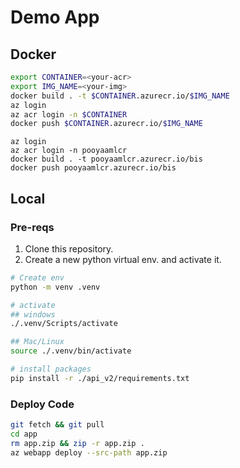 # Demo App

## Docker

```sh
export CONTAINER=<your-acr>
export IMG_NAME=<your-img>
docker build . -t $CONTAINER.azurecr.io/$IMG_NAME
az login
az acr login -n $CONTAINER
docker push $CONTAINER.azurecr.io/$IMG_NAME
```

```
az login
az acr login -n pooyaamlcr
docker build . -t pooyaamlcr.azurecr.io/bis
docker push pooyaamlcr.azurecr.io/bis
```

## Local

### Pre-reqs

1. Clone this repository.
2. Create a new python virtual env. and activate it.
```sh
# Create env
python -m venv .venv

# activate
## windows
./.venv/Scripts/activate

## Mac/Linux
source ./.venv/bin/activate

# install packages
pip install -r ./api_v2/requirements.txt
```

### Deploy Code
```sh
git fetch && git pull
cd app
rm app.zip && zip -r app.zip .
az webapp deploy --src-path app.zip 
```
